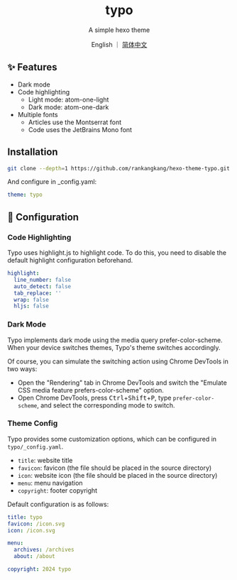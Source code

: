 <h1 align="center">typo</h1>

<p align="center">A simple hexo theme</p>

<p align='center'>
English ｜ <a href="https://github.com/rankangkang/hexo-theme-typo/blob/main/README.md">简体中文</a>
</p>

## ✨ Features

- Dark mode
- Code highlighting
  - Light mode: atom-one-light
  - Dark mode: atom-one-dark
- Multiple fonts
  - Articles use the Montserrat font
  - Code uses the JetBrains Mono font

## Installation

```bash
git clone --depth=1 https://github.com/rankangkang/hexo-theme-typo.git themes/typo
```

And configure in _config.yaml:

```yaml _config.yaml
theme: typo
```

## 🌈 Configuration

### Code Highlighting

Typo uses highlight.js to highlight code. To do this, you need to disable the default highlight configuration beforehand.

```yaml _config.yaml
highlight:
  line_number: false
  auto_detect: false
  tab_replace: ''
  wrap: false
  hljs: false
```

### Dark Mode

Typo implements dark mode using the media query prefer-color-scheme. When your device switches themes, Typo's theme switches accordingly.

Of course, you can simulate the switching action using Chrome DevTools in two ways:

- Open the "Rendering" tab in Chrome DevTools and switch the "Emulate CSS media feature prefers-color-scheme" option.
- Open Chrome DevTools, press <kbd>Ctrl</kbd>+<kbd>Shift</kbd>+<kbd>P</kbd>, type `prefer-color-scheme`, and select the corresponding mode to switch.

### Theme Config

Typo provides some customization options, which can be configured in `typo/_config.yaml`.

- `title`: website title
- `favicon`: favicon (the file should be placed in the source directory)
- `icon`: website icon (the file should be placed in the source directory)
- `menu`: menu navigation
- `copyright`: footer copyright

Default configuration is as follows:

```yaml typo/_config.yaml
title: typo
favicon: /icon.svg
icon: /icon.svg

menu:
  archives: /archives
  about: /about

copyright: 2024 typo
```
